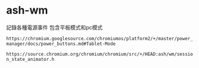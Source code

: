 # ash-wm
記錄各種電源事件
包含平板模式和pc模式

`https://chromium.googlesource.com/chromiumos/platform2/+/master/power_manager/docs/power_buttons.md#Tablet-Mode`

`https://source.chromium.org/chromium/chromium/src/+/HEAD:ash/wm/session_state_animator.h`

